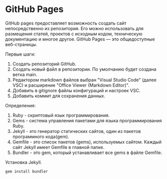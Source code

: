 # GitHub Pages

GitHub pages предоставляет возможность создать сайт непосредственно из репозитория. Его можно использовать для размещения статей, проектов с  исходным кодом, техническую документацию и многое другое.
GitHub Pages — это общедоступные веб-страницы.

Первые шаги:

1. Создать репозиторий GitHub.
2. Создать новый файл в репозитории. По умолчанию будет создана ветка main.
3. Редактором markdown файлов выбран "Visual Studio Code" (далее VSC) и расширение "Office Viewer (Markdown Editor)".
4. Добавить в gitignore файлы конфигураций и настроек VSC.
5. Добавить коммит для сохранения данных.

Определения:

1. Ruby - скриптовый язык программирования.
2. Gems - система управления пакетами для языка программирования Ruby.
3. Jekyll - это генератор статических сайтов, один из пакетов программного кода(gem).
4. Gemfile - это список пакетов (gems), используемых сайтом. Каждый сайт Jekyll имеет Gemfile в главной папке.
5. Bundler - это gem, который устанавливает все gems в файле Gemfile.

Установка Jekyll.

```bash
gem install bundler
```
